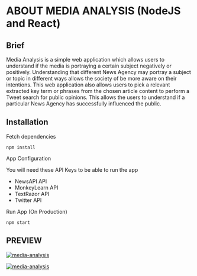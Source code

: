 # ABOUT MEDIA ANALYSIS (NodeJS and React)

## Brief

Media Analysis is a simple web application which allows users to understand if the media is portraying a certain subject negatively or positively. Understanding that different News Agency may portray a subject or topic in different ways allows the society of be more aware on their intentions. This web application also allows users to pick a relevant extracted key term or phrases from the chosen article content to perform a Tweet search for public opinions. This allows the users to understand if a particular News Agency has successfully influenced the public.

## Installation

Fetch dependencies

```
npm install
```

App Configuration

You will need these API Keys to be able to run the app

- NewsAPI API
- MonkeyLearn API
- TextRazor API
- Twitter API

Run App (On Production)

```
npm start
```

## PREVIEW

<a href="https://github.com/vincent659/xmenevidence"><img src="https://i.ibb.co/n7NjH9F/screencapture-127-0-0-1-5000-2020-12-09-10-32-56.png" alt="media-analysis"></a>

<a href="https://github.com/vincent659/xmenevidence"><img src="https://i.ibb.co/XsKMtKL/screencapture-127-0-0-1-5000-2020-12-09-10-34-51.png" alt="media-analysis"></a>
